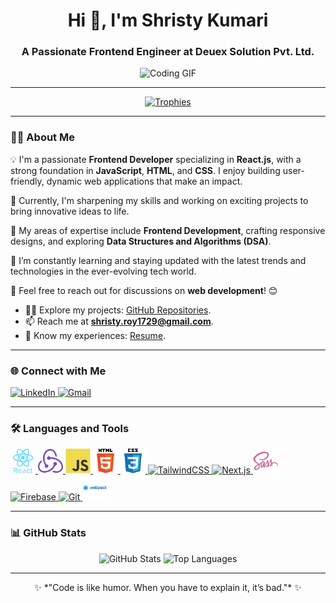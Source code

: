<h1 align="center">Hi 👋, I'm Shristy Kumari</h1>
<h3 align="center">A Passionate Frontend Engineer at Deuex Solution Pvt. Ltd.</h3>

<p align="center">
  <img src="https://media.giphy.com/media/qgQUggAC3Pfv687qPC/giphy.gif" alt="Coding GIF" height="150" width="300"/>
</p>

---

<p align="center">
  <a href="https://github.com/ryo-ma/github-profile-trophy">
    <img src="https://github-profile-trophy.vercel.app/?username=Shristy1908&theme=radical&margin-w=15&margin-h=15" alt="Trophies" />
  </a>
</p>

---

### 👩‍💻 **About Me**

💡 I'm a passionate **Frontend Developer** specializing in **React.js**, with a strong foundation in **JavaScript**, **HTML**, and **CSS**. I enjoy building user-friendly, dynamic web applications that make an impact.  

🚀 Currently, I'm sharpening my skills and working on exciting projects to bring innovative ideas to life.  

🎯 My areas of expertise include **Frontend Development**, crafting responsive designs, and exploring **Data Structures and Algorithms (DSA)**.  

🌱 I’m constantly learning and staying updated with the latest trends and technologies in the ever-evolving tech world.  

💬 Feel free to reach out for discussions on **web development**! 😊  

- 👨‍💻 Explore my projects: [GitHub Repositories](https://github.com/Shristy1908?tab=repositories).  
- 📫 Reach me at **shristy.roy1729@gmail.com**.  
- 📄 Know my experiences: [Resume](https://drive.google.com/file/d/1goyLwQ7eVI_M3p7ONPzUBlu3Deb1Z2ex/view?usp=drive_link).  

---


### 🌐 **Connect with Me**
<p align="left">
  <a href="https://www.linkedin.com/in/shristy-kumari-244203217/" target="_blank">
    <img src="https://img.shields.io/badge/-LinkedIn-0077B5?style=for-the-badge&logo=linkedin&logoColor=white" alt="LinkedIn"/>
  </a>
  <a href="mailto:shristykumari1908@gmail.com" target="_blank">
    <img src="https://img.shields.io/badge/-Gmail-D14836?style=for-the-badge&logo=gmail&logoColor=white" alt="Gmail"/>
  </a>
</p>

---

### 🛠️ **Languages and Tools**
<p align="left">
  <a href="https://reactjs.org/" target="_blank">
    <img src="https://raw.githubusercontent.com/devicons/devicon/master/icons/react/react-original-wordmark.svg" alt="React" width="40" height="40"/>
  </a>
  <a href="https://redux.js.org/" target="_blank">
    <img src="https://raw.githubusercontent.com/devicons/devicon/master/icons/redux/redux-original.svg" alt="Redux" width="40" height="40"/>
  </a>
  <a href="https://developer.mozilla.org/en-US/docs/Web/JavaScript" target="_blank">
    <img src="https://raw.githubusercontent.com/devicons/devicon/master/icons/javascript/javascript-original.svg" alt="JavaScript" width="40" height="40"/>
  </a>
  <a href="https://www.w3.org/html/" target="_blank">
    <img src="https://raw.githubusercontent.com/devicons/devicon/master/icons/html5/html5-original-wordmark.svg" alt="HTML5" width="40" height="40"/>
  </a>
  <a href="https://www.w3schools.com/css/" target="_blank">
    <img src="https://raw.githubusercontent.com/devicons/devicon/master/icons/css3/css3-original-wordmark.svg" alt="CSS3" width="40" height="40"/>
  </a>
  <a href="https://tailwindcss.com/" target="_blank">
    <img src="https://www.vectorlogo.zone/logos/tailwindcss/tailwindcss-icon.svg" alt="TailwindCSS" width="40" height="40"/>
  </a>
  <a href="https://nextjs.org/" target="_blank">
    <img src="https://cdn.worldvectorlogo.com/logos/nextjs-2.svg" alt="Next.js" width="40" height="40"/>
  </a>
  <a href="https://sass-lang.com" target="_blank">
    <img src="https://raw.githubusercontent.com/devicons/devicon/master/icons/sass/sass-original.svg" alt="SASS" width="40" height="40"/>
  </a>
  <a href="https://firebase.google.com/" target="_blank">
    <img src="https://www.vectorlogo.zone/logos/firebase/firebase-icon.svg" alt="Firebase" width="40" height="40"/>
  </a>
  <a href="https://git-scm.com/" target="_blank">
    <img src="https://www.vectorlogo.zone/logos/git-scm/git-scm-icon.svg" alt="Git" width="40" height="40"/>
  </a>
  <a href="https://webpack.js.org" target="_blank">
    <img src="https://raw.githubusercontent.com/devicons/devicon/d00d0969292a6569d45b06d3f350f463a0107b0d/icons/webpack/webpack-original-wordmark.svg" alt="Webpack" width="40" height="40"/>
  </a>
</p>

---
### 📊 **GitHub Stats**
<p align="center">
  <img src="https://github-readme-stats.vercel.app/api?username=Shristy1908&show_icons=true&theme=radical" alt="GitHub Stats" />
  <img src="https://github-readme-stats.vercel.app/api/top-langs?username=Shristy1908&show_icons=true&locale=en&layout=compact&theme=radical" alt="Top Languages" />
</p>

---

<p align="center">✨ *"Code is like humor. When you have to explain it, it’s bad."* ✨

</p>
